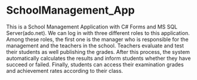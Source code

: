 # SchoolManagement_App
This is a School Management Application with C# Forms and MS SQL Server(ado.net).
We can log in with three different roles to this application. Among these roles, the first one is the manager who is responsible for the management and the teachers in the school. Teachers evaluate and test their students as well publishing the grades. After this process, the system automatically calculates the results and inform students whether they have succeed or failed. Finally, students can access their examination grades and achievement rates according to their class.
